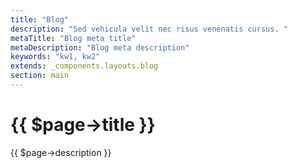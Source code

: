 ```yaml
---
title: "Blog"
description: "Sed vehicula velit nec risus venenatis cursus. "
metaTitle: "Blog meta title"
metaDescription: "Blog meta description"
keywords: "kw1, kw2"
extends: _components.layouts.blog
section: main
---
```

<h1>{{ $page->title }}</h1>
<div class="perex">
     {{ $page->description }}
</div>
